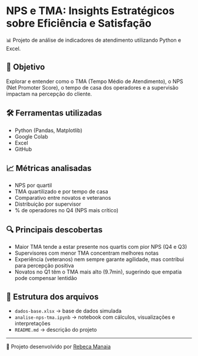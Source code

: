 # NPS e TMA: Insights Estratégicos sobre Eficiência e Satisfação

📊 Projeto de análise de indicadores de atendimento utilizando Python e Excel.

## 🎯 Objetivo
Explorar e entender como o TMA (Tempo Médio de Atendimento), o NPS (Net Promoter Score), o tempo de casa dos operadores e a supervisão impactam na percepção do cliente.

## 🛠️ Ferramentas utilizadas
- Python (Pandas, Matplotlib)
- Google Colab
- Excel
- GitHub

## 📈 Métricas analisadas
- NPS por quartil
- TMA quartilizado e por tempo de casa
- Comparativo entre novatos e veteranos
- Distribuição por supervisor
- % de operadores no Q4 (NPS mais crítico)

## 🔍 Principais descobertas
- Maior TMA tende a estar presente nos quartis com pior NPS (Q4 e Q3)
- Supervisores com menor TMA concentram melhores notas
- Experiência (veteranos) nem sempre garante agilidade, mas contribui para percepção positiva
- Novatos no Q1 têm o TMA mais alto (9.7min), sugerindo que empatia pode compensar lentidão

## 📂 Estrutura dos arquivos
- `dados-base.xlsx` → base de dados simulada
- `analise-nps-tma.ipynb` → notebook com cálculos, visualizações e interpretações
- `README.md` → descrição do projeto

---

📌 Projeto desenvolvido por [Rebeca Manaia](https://github.com/RebecaManaia)
